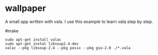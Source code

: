 # wallpaper
A small app written with vala. I use this example to learn vala step by step.

#make
```
sudo apt-get install valac
sudo apt-get instal libsoup2.4-dev
valac --pkg libsoup-2.4 --pkg posix --pkg gio-2.0 ./*.vala
```
